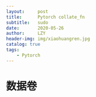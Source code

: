 ```yaml
---
layout:     post
title:      Pytorch collate_fn
subtitle:   sudo
date:       2020-05-26
author:     LZY
header-img: img/xiaohuangren.jpg
catalog: true
tags:
    - Pytorch
---
```


# 数据卷

```python

```

